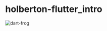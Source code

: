 # holberton-flutter_intro

![dart-frog](https://github.com/tayloradam1999/holberton-flutter_intro/blob/main/istockphoto-1318207425-170667a.jpg)